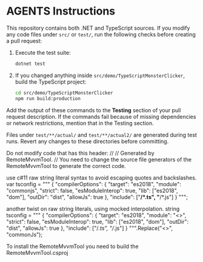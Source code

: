 # AGENTS Instructions

This repository contains both .NET and TypeScript sources. If you modify any code files under `src/` or `test/`, run the following checks before creating a pull request:

1. Execute the test suite:
   ```bash
   dotnet test
   ```
2. If you changed anything inside `src/demo/TypeScriptMonsterClicker`, build the TypeScript project:
   ```bash
   cd src/demo/TypeScriptMonsterClicker
   npm run build:production
   ```

Add the output of these commands to the **Testing** section of your pull request description. If the commands fail because of missing dependencies or network restrictions, mention that in the Testing section.

Files under `test/**/actual/` and `test/**/actual2/` are generated during test runs. Revert any changes to these directories before committing.

Do not modify code that has this header:
// <auto-generated>
// Generated by RemoteMvvmTool.
// </auto-generated>
You need to change the source file generators of the RemoteMvvmTool to generate the correct code.

use c#11 raw string literal syntax to avoid escaping quotes and backslashes.
var tsconfig = """
{
  "compilerOptions": {
    "target": "es2018",
    "module": "commonjs",
    "strict": false,
    "esModuleInterop": true,
    "lib": ["es2018", "dom"],
    "outDir": "dist",
    "allowJs": true
  },
  "include": ["**/*.ts", "**/*.js"]
}
""";

another twist on raw string literals, using mocked interpolation.
string tsconfig = """
{
  "compilerOptions": {
    "target": "es2018",
    "module": "<<module>>",
    "strict": false,
    "esModuleInterop": true,
    "lib": ["es2018", "dom"],
    "outDir": "dist",
    "allowJs": true
  },
  "include": ["/*.ts", "/*.js"]
}
""".Replace("<<module>>", "commonJs");

To install the RemoteMvvmTool you need to build the RemoteMvvmTool.csproj

   
